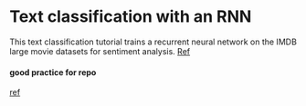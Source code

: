 # Text classification with an RNN
This text classification tutorial trains a recurrent neural network on the IMDB large movie datasets for sentiment analysis. [Ref](https://www.tensorflow.org/text/tutorials/text_classification_rnn)

#### good practice for repo
[ref](https://medium.com/kaggle-blog/i-trained-a-model-what-is-next-d1ba1c560e26)
